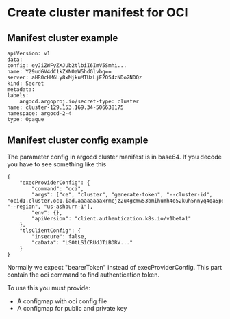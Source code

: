 Create cluster manifest for OCI
===============================

Manifest cluster example
------------------------

    apiVersion: v1
    data:
    config: eyJiZWFyZXJUb2tlbiI6ImV5Smhi...
    name: Y29udGV4dC1kZXN0aW5hdGlvbg==
    server: aHR0cHM6Ly8xMjkuMTUzLjE2OS4zNDo2NDQz
    kind: Secret
    metadata:
    labels:
        argocd.argoproj.io/secret-type: cluster
    name: cluster-129.153.169.34-506638175
    namespace: argocd-2-4
    type: Opaque

Manifest cluster config example
-------------------------------

The parameter config in argocd cluster manifest is in base64. If you decode you have to see something like this

    {
        "execProviderConfig": {
            "command": "oci",
            "args": ["ce", "cluster", "generate-token", "--cluster-id", "ocid1.cluster.oc1.iad.aaaaaaaaxrmcjz2u4gcmw53bmihumh4o52kuh5nnyq4qa5p6ccr5gwl4ojhq", "--region", "us-ashburn-1"],
            "env": {},
            "apiVersion": "client.authentication.k8s.io/v1beta1"
        },
        "tlsClientConfig": {
            "insecure": false,
            "caData": "LS0tLS1CRUdJTiBDRV..."
        }
    }

Normally we expect "bearerToken" instead of execProviderConfig. This part contain the oci command to find authentication token.

To use this you must provide:
-  A configmap with oci config file
-  A configmap for public and private key